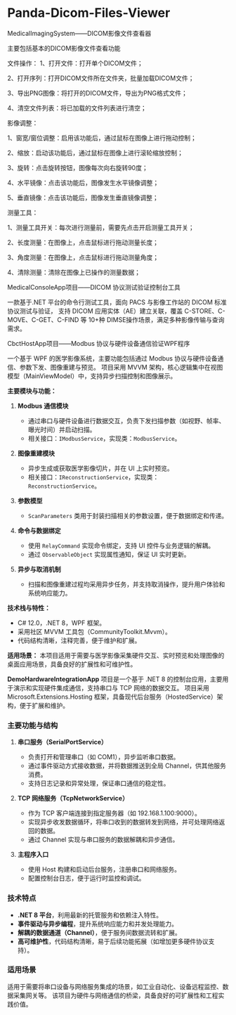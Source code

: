 # Panda-Dicom-Files-Viewer
MedicalImagingSystem——DICOM影像文件查看器

主要包括基本的DICOM影像文件查看功能

文件操作：
1、打开文件：打开单个DICOM文件；

2、打开序列：打开DICOM文件所在文件夹，批量加载DICOM文件；

3、导出PNG图像：将打开的DICOM文件，导出为PNG格式文件；

4、清空文件列表：将已加载的文件列表进行清空；

影像调整：

1、窗宽/窗位调整：启用该功能后，通过鼠标在图像上进行拖动控制；

2、缩放：启动该功能后，通过鼠标在图像上进行滚轮缩放控制；

3、旋转：点击旋转按钮，图像每次向右旋转90度；

4、水平镜像：点击该功能后，图像发生水平镜像调整；

5、垂直镜像：点击该功能后，图像发生垂直镜像调整；

测量工具：

1、测量工具开关：每次进行测量前，需要先点击开启测量工具开关；

2、长度测量：在图像上，点击鼠标进行拖动测量长度；

3、角度测量：在图像上，点击鼠标进行拖动测量角度；

4、清除测量：清除在图像上已操作的测量数据；


MedicalConsoleApp项目——DICOM 协议测试验证控制台工具

一款基于.NET 平台的命令行测试工具，面向 PACS 与影像工作站的 DICOM 标准协议测试与验证，
支持 DICOM 应用实体（AE）建立关联，覆盖 C-STORE、C-MOVE、C-GET、C-FIND 等 10+种 DIMSE操作场景，满足多种影像传输与查询需求。


CbctHostApp项目——Modbus 协议与硬件设备通信验证WPF程序

一个基于 WPF 的医学影像系统，主要功能包括通过 Modbus 协议与硬件设备通信、参数下发、图像重建与预览。
项目采用 MVVM 架构，核心逻辑集中在视图模型（MainViewModel）中，支持异步扫描控制和图像展示。

**主要模块与功能：**
1. **Modbus 通信模块**  
   - 通过串口与硬件设备进行数据交互，负责下发扫描参数（如视野、帧率、曝光时间）并启动扫描。
   - 相关接口：`IModbusService`，实现类：`ModbusService`。

2. **图像重建模块**  
   - 异步生成或获取医学影像切片，并在 UI 上实时预览。
   - 相关接口：`IReconstructionService`，实现类：`ReconstructionService`。

3. **参数模型**  
   - `ScanParameters` 类用于封装扫描相关的参数设置，便于数据绑定和传递。

4. **命令与数据绑定**  
   - 使用 `RelayCommand` 实现命令绑定，支持 UI 控件与业务逻辑的解耦。
   - 通过 `ObservableObject` 实现属性通知，保证 UI 实时更新。

5. **异步与取消机制**  
   - 扫描和图像重建过程均采用异步任务，并支持取消操作，提升用户体验和系统响应能力。

**技术栈与特性：**
- C# 12.0，.NET 8，WPF 框架。
- 采用社区 MVVM 工具包（CommunityToolkit.Mvvm）。
- 代码结构清晰，注释完善，便于维护和扩展。

**适用场景：**
本项目适用于需要与医学影像采集硬件交互、实时预览和处理图像的桌面应用场景，具备良好的扩展性和可维护性。




**DemoHardwareIntegrationApp** 项目是一个基于 .NET 8 的控制台应用，主要用于演示和实现硬件集成通信，支持串口与 TCP 网络的数据交互。
项目采用 Microsoft.Extensions.Hosting 框架，具备现代后台服务（HostedService）架构，便于扩展和维护。

### 主要功能与结构

1. **串口服务（SerialPortService）**
   - 负责打开和管理串口（如 COM1），异步监听串口数据。
   - 通过事件驱动方式接收数据，并将数据推送到全局 Channel，供其他服务消费。
   - 支持日志记录和异常处理，保证串口通信的稳定性。

2. **TCP 网络服务（TcpNetworkService）**
   - 作为 TCP 客户端连接到指定服务器（如 192.168.1.100:9000）。
   - 实现异步收发数据循环，将串口收到的数据转发到网络，并可处理网络返回的数据。
   - 通过 Channel 实现与串口服务的数据解耦和异步通信。

3. **主程序入口**
   - 使用 Host 构建和启动后台服务，注册串口和网络服务。
   - 配置控制台日志，便于运行时监控和调试。

### 技术特点

- **.NET 8 平台**，利用最新的托管服务和依赖注入特性。
- **事件驱动与异步编程**，提升系统响应能力和并发处理能力。
- **解耦的数据通道（Channel）**，便于服务间数据流转和扩展。
- **高可维护性**，代码结构清晰，易于后续功能拓展（如增加更多硬件协议支持）。

### 适用场景

适用于需要将串口设备与网络服务集成的场景，如工业自动化、设备远程监控、数据采集网关等。
该项目为硬件与网络通信的桥梁，具备良好的可扩展性和工程实践价值。
